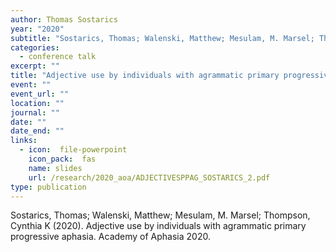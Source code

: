 ```yaml
---
author: Thomas Sostarics
year: "2020"
subtitle: "Sostarics, Thomas; Walenski, Matthew; Mesulam, M. Marsel; Thompson, Cynthia K."
categories:
  - conference talk
excerpt: ""
title: "Adjective use by individuals with agrammatic primary progressive aphasia"
event: ""
event_url: ""
location: ""
journal: ""
date: ""
date_end: ""
links:
  - icon:  file-powerpoint
    icon_pack:  fas
    name: slides
    url: /research/2020_aoa/ADJECTIVESPPAG_SOSTARICS_2.pdf
type: publication
---
```


Sostarics, Thomas; Walenski, Matthew; Mesulam, M. Marsel; Thompson, Cynthia K (2020). Adjective use by individuals with agrammatic primary progressive aphasia. Academy of Aphasia 2020.
